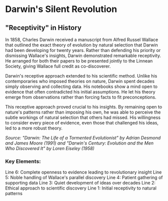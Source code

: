 # Darwin's Silent Revolution

## "Receptivity" in History

In 1858, Charles Darwin received a manuscript from Alfred Russel Wallace that outlined the exact theory of evolution by natural selection that Darwin had been developing for twenty years. Rather than defending his priority or dismissing Wallace's insights, Darwin demonstrated remarkable receptivity. He arranged for both their papers to be presented jointly to the Linnean Society, giving Wallace full credit as co-discoverer.

Darwin's receptive approach extended to his scientific method. Unlike his contemporaries who imposed theories on nature, Darwin spent decades simply observing and collecting data. His notebooks show a mind open to evidence that often contradicted his initial assumptions. He let his theory emerge from observations rather than forcing facts to fit preconceptions.

This receptive approach proved crucial to his insights. By remaining open to nature's patterns rather than imposing his own, he was able to perceive the subtle workings of natural selection that others had missed. His willingness to consider every piece of evidence, even those that challenged his ideas, led to a more robust theory.

*Source: "Darwin: The Life of a Tormented Evolutionist" by Adrian Desmond and James Moore (1991) and "Darwin's Century: Evolution and the Men Who Discovered It" by Loren Eiseley (1958)*

### Key Elements:
Line 6: Complete openness to evidence leading to revolutionary insight
Line 5: Noble handling of Wallace's parallel discovery
Line 4: Patient gathering of supporting data
Line 3: Quiet development of ideas over decades
Line 2: Ethical approach to scientific discovery
Line 1: Initial receptivity to natural patterns